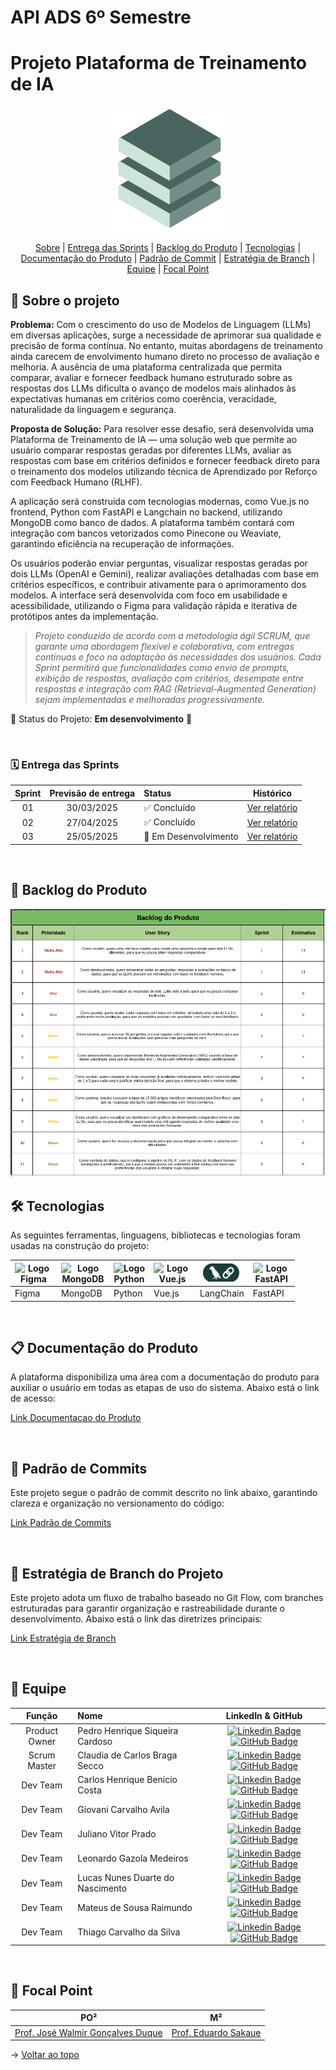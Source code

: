 # API ADS 6º Semestre

# Projeto Plataforma de Treinamento de IA

<p align="center">
      <img src="/Anexos/img/fullstack.png" alt="Logo da Equipe FullStack">

<span id="topo">
<p align="center">
    <a href="#sobre">Sobre</a>  | 
    <a href="#sprints">Entrega das Sprints</a>  |  
    <a href="#backlogs">Backlog do Produto</a>  |  
    <a href="#tecnologias">Tecnologias</a>  |  
    <a href="#docs">Documentação do Produto</a>  |  
    <a href="#commit">Padrão de Commit</a>  |
    <a href="#branch">Estratégia de Branch</a>  |
    <a href="#equipe">Equipe</a>  |  
    <a href="#focal">Focal Point</a>  
    
</p>
   
<span id="sobre">

## :bookmark_tabs: Sobre o projeto

**Problema:** 
Com o crescimento do uso de Modelos de Linguagem (LLMs) em diversas aplicações, surge a necessidade de aprimorar sua qualidade e precisão de forma contínua. No entanto, muitas abordagens de treinamento ainda carecem de envolvimento humano direto no processo de avaliação e melhoria. A ausência de uma plataforma centralizada que permita comparar, avaliar e fornecer feedback humano estruturado sobre as respostas dos LLMs dificulta o avanço de modelos mais alinhados às expectativas humanas em critérios como coerência, veracidade, naturalidade da linguagem e segurança.

**Proposta de Solução:** 
Para resolver esse desafio, será desenvolvida uma Plataforma de Treinamento de IA — uma solução web que permite ao usuário comparar respostas geradas por diferentes LLMs, avaliar as respostas com base em critérios definidos e fornecer feedback direto para o treinamento dos modelos utilizando técnica de Aprendizado por Reforço com Feedback Humano (RLHF).

A aplicação será construída com tecnologias modernas, como Vue.js no frontend, Python com FastAPI e Langchain no backend, utilizando MongoDB como banco de dados. A plataforma também contará com integração com bancos vetorizados como Pinecone ou Weaviate, garantindo eficiência na recuperação de informações.

Os usuários poderão enviar perguntas, visualizar respostas geradas por dois LLMs (OpenAI e Gemini), realizar avaliações detalhadas com base em critérios específicos, e contribuir ativamente para o aprimoramento dos modelos. A interface será desenvolvida com foco em usabilidade e acessibilidade, utilizando o Figma para validação rápida e iterativa de protótipos antes da implementação.


> _Projeto conduzido de acordo com a metodologia ágil SCRUM, que garante uma abordagem flexível e colaborativa, com entregas contínuas e foco na adaptação às necessidades dos usuários. Cada Sprint permitirá que funcionalidades como envio de prompts, exibição de respostas, avaliação com critérios, desempate entre respostas e integração com RAG (Retrieval-Augmented Generation) sejam implementadas e melhoradas progressivamente._

:pushpin: Status do Projeto: **Em desenvolvimento** 🚧



<br>

<span id="sprints">

### :spiral_calendar: Entrega das Sprints

| Sprint | Previsão de entrega | Status | Histórico |
|:--:|:----------:|:-------------------|:-------------------------------------------------:|
| 01 | 30/03/2025 | :white_check_mark: Concluído | [Ver relatório](https://github.com/FATEC-FULLSTACK/API6/blob/main/Anexos/Sprint01/README.md) |
| 02 | 27/04/2025 | :white_check_mark: Concluído | [Ver relatório](https://github.com/FATEC-FULLSTACK/API6/blob/main/Anexos/Sprint02/README.md) |
| 03 | 25/05/2025 | :construction: Em Desenvolvimento | [Ver relatório](https://github.com/FATEC-FULLSTACK/API6/blob/main/Anexos/Sprint03/README.md) |


<br>


<span id="backlogs">

## :dart: Backlog do Produto

<p align="center">
      <img src="/Anexos/img/backlog.png" alt="Backlog do Produto">


<br>


<span id="tecnologias">

## 🛠️ Tecnologias

As seguintes ferramentas, linguagens, bibliotecas e tecnologias foram usadas na construção do projeto:

<table>
  <thead>
    <th><img
    src="https://user-images.githubusercontent.com/89823203/190877360-8c7f93cf-5f62-4f49-8641-3b605deb513e.png"
    alt="Logo Figma"
    title="Figma"
    style="display: inline-block; margin: 0 auto; width: 60px"></th>
    <th><img
    src="https://cdn.jsdelivr.net/gh/devicons/devicon@latest/icons/mongodb/mongodb-original.svg"
    alt="Logo MongoDB"
    title="MongoDB"
    style="display: inline-block; margin: 0 auto; width: 70px"></th>
    <th><img
    src="https://cdn.jsdelivr.net/gh/devicons/devicon@latest/icons/python/python-original.svg"
    alt="Logo Python"
    title="Python"
    style="display: inline-block; margin: 0 auto; width: 50px"></th>
    <th><img
    src="https://cdn.jsdelivr.net/gh/devicons/devicon@latest/icons/vuejs/vuejs-original.svg"
    alt="Logo Vue.js"
    title="Vue.js"
    style="display: inline-block; margin: 0 auto; width: 60px"></th>
    <th><img
    src="/Anexos/img/langchain.png"
    alt="Logo LangChain"
    title="LangChain"
    style="display: inline-block; margin: 0 auto; width: 60px"></th>
    <th><img
    src="https://cdn.jsdelivr.net/gh/devicons/devicon@latest/icons/fastapi/fastapi-original.svg"
    alt="Logo FastAPI"
    title="FastAPI"
    style="display: inline-block; margin: 0 auto; width: 60px"></th>
  </thead>

  <tbody>
    <td>Figma</td>
    <td>MongoDB</td>
    <td>Python</td>
    <td>Vue.js</td>
    <td>LangChain</td>
    <td>FastAPI</td>
  </tbody>

</table>


<br>


<span id="docs">

## :clipboard:  Documentação do Produto

A plataforma disponibiliza uma área com a documentação do produto para auxiliar o usuário em todas as etapas de uso do sistema. Abaixo está o link de acesso:

[Link Documentacao do Produto](https://github.com/FATEC-FULLSTACK/API6/blob/main/Documentacao/README.md)


<br>



<span id="commit">

## :pencil: Padrão de Commits

Este projeto segue o padrão de commit descrito no link abaixo, garantindo clareza e organização no versionamento do código:

[Link Padrão de Commits](https://github.com/FATEC-FULLSTACK/API6/blob/main/Anexos/Commits/README.md)


<br>


<span id="branch">

## :deciduous_tree:  Estratégia de Branch do Projeto

Este projeto adota um fluxo de trabalho baseado no Git Flow, com branches estruturadas para garantir organização e rastreabilidade durante o desenvolvimento. Abaixo está o link das diretrizes principais:

[Link Estratégia de Branch](https://github.com/FATEC-FULLSTACK/API6/blob/main/Anexos/Branch/README.md)


<br>


<span id="equipe">

## :bust_in_silhouette: Equipe

|    Função     | Nome                             |                                                                                                                                                  LinkedIn & GitHub                                                                                                                                                   |
| :-----------: | :------------------------------- | :------------------------------------------------------------------------------------------------------------------------------------------------------------------------------------------------------------------------------------------------------------------------------------------------------------------: |
| Product Owner | Pedro Henrique Siqueira Cardoso        | [![Linkedin Badge](https://img.shields.io/badge/Linkedin-blue?style=flat-square&logo=Linkedin&logoColor=white)](https://www.linkedin.com/in/pedro-cardoso-6b93011b6/) [![GitHub Badge](https://img.shields.io/badge/GitHub-111217?style=flat-square&logo=github&logoColor=white)](https://github.com/PhscZ) |
| Scrum Master  | Claudia de Carlos Braga Secco    |   [![Linkedin Badge](https://img.shields.io/badge/Linkedin-blue?style=flat-square&logo=Linkedin&logoColor=white)](https://www.linkedin.com/in/cláudia-braga-79b6b2278/) [![GitHub Badge](https://img.shields.io/badge/GitHub-111217?style=flat-square&logo=github&logoColor=white)](https://github.com/ClaudiaCBS)   |
|   Dev Team    | Carlos Henrique Benício Costa                |        [![Linkedin Badge](https://img.shields.io/badge/Linkedin-blue?style=flat-square&logo=Linkedin&logoColor=white)](https://www.linkedin.com/in/carlos-henrique-b-40a4b5108/) [![GitHub Badge](https://img.shields.io/badge/GitHub-111217?style=flat-square&logo=github&logoColor=white)](https://github.com/Carlos-Henrique39)         |
|   Dev Team    | Giovani Carvalho Avila                |        [![Linkedin Badge](https://img.shields.io/badge/Linkedin-blue?style=flat-square&logo=Linkedin&logoColor=white)](https://www.linkedin.com/in/giovani-carvalho-avila-80593a224/) [![GitHub Badge](https://img.shields.io/badge/GitHub-111217?style=flat-square&logo=github&logoColor=white)](https://github.com/GiovaniAvila)         |
|   Dev Team    | Juliano Vitor Prado                |        [![Linkedin Badge](https://img.shields.io/badge/Linkedin-blue?style=flat-square&logo=Linkedin&logoColor=white)](https://www.linkedin.com/in/juliano-prado-078a3920b/) [![GitHub Badge](https://img.shields.io/badge/GitHub-111217?style=flat-square&logo=github&logoColor=white)](https://github.com/julianopradoo)         |
|   Dev Team    | Leonardo Gazola Medeiros                |        [![Linkedin Badge](https://img.shields.io/badge/Linkedin-blue?style=flat-square&logo=Linkedin&logoColor=white)](https://www.linkedin.com/in/leonardo-gazola/) [![GitHub Badge](https://img.shields.io/badge/GitHub-111217?style=flat-square&logo=github&logoColor=white)](https://github.com/Leonardo-Gazola-Medeiros)         |
|   Dev Team    | Lucas Nunes Duarte do Nascimento |    [![Linkedin Badge](https://img.shields.io/badge/Linkedin-blue?style=flat-square&logo=Linkedin&logoColor=white)](https://www.linkedin.com/in/lucas-nunes-nascimento/) [![GitHub Badge](https://img.shields.io/badge/GitHub-111217?style=flat-square&logo=github&logoColor=white)](https://github.com/Lkduarte)     |
|   Dev Team    | Mateus de Sousa Raimundo         |  [![Linkedin Badge](https://img.shields.io/badge/Linkedin-blue?style=flat-square&logo=Linkedin&logoColor=white)](https://www.linkedin.com/in/mateus-sousa-ba976423a/) [![GitHub Badge](https://img.shields.io/badge/GitHub-111217?style=flat-square&logo=github&logoColor=white)](https://github.com/MateusdiSousa)  |
|   Dev Team    | Thiago Carvalho da Silva         |  [![Linkedin Badge](https://img.shields.io/badge/Linkedin-blue?style=flat-square&logo=Linkedin&logoColor=white)](https://www.linkedin.com/in/thiago-silva-49bb74168/) [![GitHub Badge](https://img.shields.io/badge/GitHub-111217?style=flat-square&logo=github&logoColor=white)](https://github.com/tsilvadev89)  |


<br>


<span id="focal">

## 🚀 Focal Point<a id="focal"></a>

|                                  PO²                                  |                                           M²                                           |
| :-------------------------------------------------------------------: | :------------------------------------------------------------------------------------: |
| <a href='https://www.linkedin.com/in/walmir-duque/'>Prof. José Walmir Gonçalves Duque</a> | <a href='http://lattes.cnpq.br/5948825528321491'>Prof. Eduardo Sakaue</a> |

→ [Voltar ao topo](#topo)